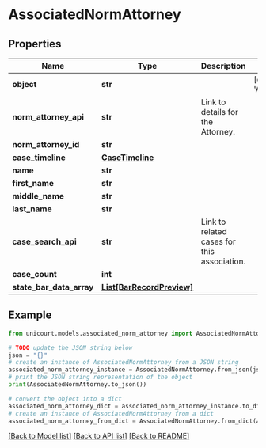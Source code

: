 # AssociatedNormAttorney


## Properties

Name | Type | Description | Notes
------------ | ------------- | ------------- | -------------
**object** | **str** |  | [default to 'AssociatedNormAttorney']
**norm_attorney_api** | **str** | Link to details for the Attorney. | 
**norm_attorney_id** | **str** |  | 
**case_timeline** | [**CaseTimeline**](CaseTimeline.md) |  | 
**name** | **str** |  | 
**first_name** | **str** |  | 
**middle_name** | **str** |  | 
**last_name** | **str** |  | 
**case_search_api** | **str** | Link to related cases for this association. | 
**case_count** | **int** |  | 
**state_bar_data_array** | [**List[BarRecordPreview]**](BarRecordPreview.md) |  | 

## Example

```python
from unicourt.models.associated_norm_attorney import AssociatedNormAttorney

# TODO update the JSON string below
json = "{}"
# create an instance of AssociatedNormAttorney from a JSON string
associated_norm_attorney_instance = AssociatedNormAttorney.from_json(json)
# print the JSON string representation of the object
print(AssociatedNormAttorney.to_json())

# convert the object into a dict
associated_norm_attorney_dict = associated_norm_attorney_instance.to_dict()
# create an instance of AssociatedNormAttorney from a dict
associated_norm_attorney_from_dict = AssociatedNormAttorney.from_dict(associated_norm_attorney_dict)
```
[[Back to Model list]](../README.md#documentation-for-models) [[Back to API list]](../README.md#documentation-for-api-endpoints) [[Back to README]](../README.md)


